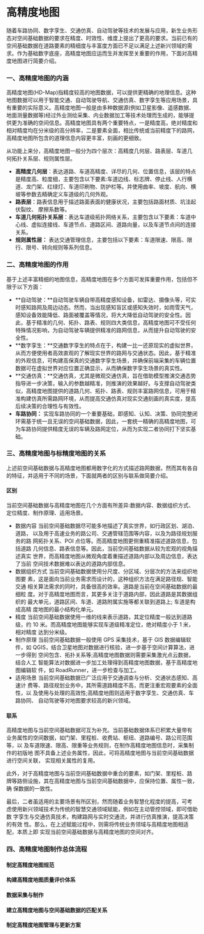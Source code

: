 # 高精度地图

随着车路协同、数字孪生、交通仿真、自动驾驶等技术的发展与应用，新生业务形态对空间基础数据的要求在精度、时效性、维度上提出了更高的要求。当前已有的空间基础数据在道路要素的精细度与丰富度方面已不足以满足上述新兴领域的需求。作为基础数字底座，高精度地图应运而生并发挥至关重要的作用，下面对高精度地图进行简要介绍。

### 一、高精度地图的内涵

高精度地图(HD-Map)指精度较高的地图数据，可以提供更精确的地理信息。这种地图数据可以用于智能交通、自动驾驶导航、交通仿真、数字孪生等应用场景，具有重要的实际意义。高精度地图一般是由多种数据源(例如卫星影像、遥感数据、地面测量数据等)经过外业测绘采集、内业数据加工等技术处理而生成的，能够提供更为准确的空间信息。高精度地图具有两个重要特点，一是精度高，绝对精度和相对精度均在分米级的高分辨率，二是要素全面，相比传统或当前精度下的路网，高精度地图所包含的道理信息内容更丰富，刻画的更细致。

从功能上来分，高精度地图一般分为四个层次：高精度几何层、路表层、车道几 何拓扑关系层、规则属性层。

* **高精度几何层**：表达道路、车道高精度、详尽的几何、位置信息，该层的特点是精度高、粒度细，主要包含以下要素:车道边线、标志牌、停止线、人行横道、龙门架、红绿灯、车道印刷物、防护栏等。并使用曲率、坡度、航向、横坡等参数去精确定义车道级的几何外观。
* **路表层**：路表信息用于描述路面表面的健康状况，主要包括路面材质、坑洼起伏裂纹、 摩擦系数等。
* **车道几何拓扑关系层**：表达车道级拓扑网络关系，主要包含以下要素：车道中心线、虚拟连接线、车道节点、道路区间、道路向量，以及车道节点间的连接关系。
* **规则属性层：** 表达交通管理信息，主要包括以下要素：车道限速、限高、限行、限号、转向规则等系列信息。

### 二、高精度地图的作用

基于上述丰富精细的地图信息，高精度地图在多个方面可发挥重要作用，包括但不限于以下方面：

* **自动驾驶：**自动驾驶车辆自带高精度感知设备，如雷达、摄像头等，可实时感知路网及周边动态。然而，当出现感知盲区或感知失效时，如雨雪天气，感知设备效能降低、路面被覆盖等情况，将大大降低自动驾驶的安全性。因此，基于精准的几何、拓扑、路表、规则四大类信息，高精度地图可不受任何特殊情况影响，为自动驾驶车辆提供精准的路网信息，从而提升自动驾驶的安全性。
* **数字孪生：**交通数字孪生的特点在于，构建一比一还原现实的虚拟世界，从而方便使用者高效直观的了解现实世界的路网与交通状态。因此，基于精准的外观信息，可构建高保真的交通数字孪生场景，并确保前端采集的车辆位置数据可在虚拟世界对应位置正确显示，从而确保数字孪生场景的真实性。
* **交通仿真：**交通仿真，尤其是微观交通仿真，旨在借助模型推演交通态势指导进一步决策，输入的参数越精准，则推演的效果越好。与支撑自动驾驶类似，高精度地图提供的道路几何、拓扑、路表、规则丰富路网信息，可用于精准构建仿真所需路网环境，从而提高交通仿真对现实交通刻画的真实度，提高后续决策的合理性与有效性。
* **车路协同：** 实现车路协同的一个重要基础，即感知、认知、决策、协同完整闭环需基于统一且无误的空间基础数据，因此，一套统一精确的高精度地图，可为车路协同提供精度无误的车辆及路网定位，从而为实现二者协同打下坚实基础。

### 三、高精度地图与标精度地图的关系

上述前空间基础数据与高精度地图都用数字化的方式描述路网数据，然而其有各自的特征，并适用于不同的场景，下面就两者的区别与联系做简要介绍。

#### 区别

当前空间基础数据与高精度地图在几个方面有所差异:数据内容、数据组织方式、 定位精度、制作原理、适用场景。

* 数据内容 当前空间基础数据尽可能多地描述了真实世界，如行政区划、湖泊、道路， 以及用于高速业务的路公司、交通管辖范围等内容，以及为路径规划服务的路 网拓扑关系、POI 点位等。而高精度地图更侧重精准描述道路信息，包括道路 几何信息、路表信息等。因此，当前空间基础数据从较为宏观的视角描述真实 世界，而高精度地图从微观角度着重描述道路内部以及周边信息，表达了当前 空间技术数据难以表达的道路内部信息。
* 数据组织方式 当前空间基础数据使用分尺度、分区域、分层次的方法来组织地图要 素，这是面向当前业务需求而设计的，这种组织方法在满足路径规、智能交通 相关算法需求的同时，具备很高的效率。道路是当前在空间基础数据的最细粒 度。对于高精度地图而言，其更多关注于道路内部，因此道路是其数据组织的 最大单元，道路区间、车道、道路附属实施等都关联到道路上; 车道是构成高精 度地图的最小结构化单元。
* &#x20;精度 当前空间基础数据使用一维的线来表示道路，其定位精度一般达到道路级，约 10 米。而高精度地图能够实现车道级精准定位，绝对精度小于 1 米，相对精度 达到分米级。
* 制作原理 当前空间基础数据一般使用 GPS 采集技术，基于 GIS 数据编辑软件，如 QGIS，结合卫星地图对数据进行核验，进一步基于空间计算算法，进一步得到 空间包含、拓扑关系等;高精度地图数据则需要采集激光点云数据，结合人工 智能算法对数据进一步加工处理得到高精度地图数据，基于高精度地图编辑软 件，如 RoadRunner，进一步检查与加工。
* 适用场景 当前空间基础数据已广泛应用于交通调查与分析、交通状态感知、高速计 费等、路径规划业务中，其所需道路精度不高，而更注重宏观要素的全面性，以 及使用与处理的高效性;高精度地图则适用于数字孪生、交通仿真、车路协同、 自动驾驶等对地图要求较高的新兴领域。

#### 联系

高精度地图与当前空间基础数据可互为补充。当前基础数据体系已积累大量带有 业务属性的空间数据，如门架、里程桩、收费站、枢纽、道路编号、路公司范围等，以 及车道限速、限高、限重等业务规则，在制作高精度地图信息时，采集制作的初版地 图不具备上述业务属性，因此，可将高精度地图与当前空间基础数据进行空间关联， 实现相关属性的复用。

此外，对于高精度地图与当前空间基础数据中重合的要素，如门架、里程桩、路 牌等路侧设施，其在高精度地图与当前空间基础数据中，应保持位置、属性一致，确 保数据的一致性。

最后，二者虽适用的主要场景有所区别，然而随着业务智慧化程度的提高，可考 虑使用新兴领域技术为传统的智慧交通领域赋能，例如在主动管控领域，即可借助数 字孪生与交通仿真技术，构建路网与实时交通流，并进行仿真推演，提高决策的有效 性。那么，在上述赋能过程中，则需将传统业务领域与高精度地图相适配，本质上即 实现当前空间基础数据与高精度地图的空间对齐。

### 四、高精度地图制作总体流程

#### 制定高精度地图规范

#### 构建高精度地图质量评价体系

#### 数据采集与制作

#### 建立高精度地图与空间基础数据的匹配关系

#### 制定高精度地图管理与更新方案
